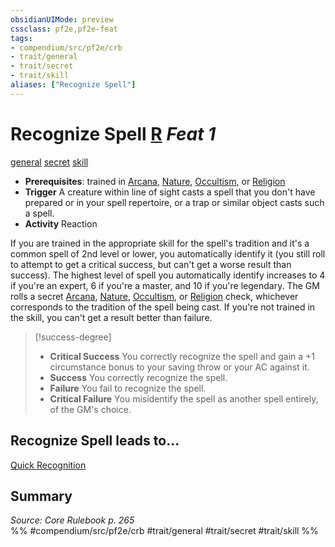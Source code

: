 ```yaml
---
obsidianUIMode: preview
cssclass: pf2e,pf2e-feat
tags:
- compendium/src/pf2e/crb
- trait/general
- trait/secret
- trait/skill
aliases: ["Recognize Spell"]
---
```

# Recognize Spell  [R](../../Rules/core-rulebook/chapter-9-playing-the-game.md#Actions "Reaction") *Feat 1*  
[general](../../Rules/traits/general.md)  [secret](../../Rules/traits/secret.md)  [skill](../../Rules/traits/skill.md)  

- **Prerequisites**: trained in [Arcana](../skills.md#Arcana), [Nature](../skills.md#Nature), [Occultism](../skills.md#Occultism), or [Religion](../skills.md#Religion)
- **Trigger** A creature within line of sight casts a spell that you don't have prepared or in your spell repertoire, or a trap or similar object casts such a spell.
- **Activity** Reaction

If you are trained in the appropriate skill for the spell's tradition and it's a common spell of 2nd level or lower, you automatically identify it (you still roll to attempt to get a critical success, but can't get a worse result than success). The highest level of spell you automatically identify increases to 4 if you're an expert, 6 if you're a master, and 10 if you're legendary. The GM rolls a secret [Arcana](../skills.md#Arcana), [Nature](../skills.md#Nature), [Occultism](../skills.md#Occultism), or [Religion](../skills.md#Religion) check, whichever corresponds to the tradition of the spell being cast. If you're not trained in the skill, you can't get a result better than failure.

> [!success-degree] 
> - **Critical Success** You correctly recognize the spell and gain a +1 circumstance bonus to your saving throw or your AC against it.
> - **Success** You correctly recognize the spell.
> - **Failure** You fail to recognize the spell.
> - **Critical Failure** You misidentify the spell as another spell entirely, of the GM's choice.

## Recognize Spell leads to...

[Quick Recognition](quick-recognition.md)

## Summary

*Source: Core Rulebook p. 265*  
%% #compendium/src/pf2e/crb #trait/general #trait/secret #trait/skill %%